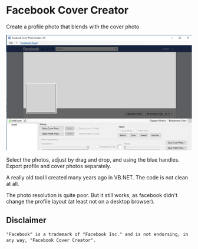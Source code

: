 # Facebook Cover Creator

Create a profile photo that blends with the cover photo.

![Preview](https://raw.githubusercontent.com/iBicha/FacebookCoverCreator/master/Preview.png)


Select the photos, adjust by drag and drop, and using the blue handles. Export profile and cover photos separately.

A really old tool I created many years ago in VB.NET.
The code is not clean at all.

The photo resolution is quite poor. But it still works, as facebook didn't change the profile layout (at least not on a desktop browser).

## Disclaimer
```
"Facebook" is a trademark of "Facebook Inc." and is not endorsing, in any way, "Facebook Cover Creator".
```
